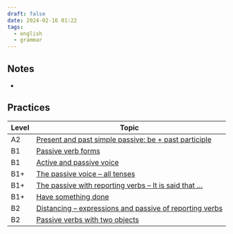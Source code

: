 ```yaml
---
draft: false
date: 2024-02-16 01:22
tags:
  - english
  - grammar
---
```


## Notes
- 


## Practices
| Level | Topic |
| ---- | ---- |
| A2 | [Present and past simple passive: be + past participle](https://test-english.com/grammar-points/a2/present-past-simple-passive/) |
| B1 | [Passive verb forms](https://test-english.com/grammar-points/b1/passive-verb-forms/) |
| B1 | [Active and passive voice](https://test-english.com/grammar-points/b1/active-passive-voice/) |
| B1+ | [The passive voice – all tenses](https://test-english.com/grammar-points/b1-b2/passive-voice-all-tenses/) |
| B1+ | [The passive with reporting verbs – It is said that …](https://test-english.com/grammar-points/b1-b2/passive-reporting-verbs/) |
| B1+ | [Have something done](https://test-english.com/grammar-points/b1-b2/have-something-done/) |
| B2 | [Distancing – expressions and passive of reporting verbs](https://test-english.com/grammar-points/b2/distancing/) |
| B2 | [Passive verbs with two objects](https://test-english.com/grammar-points/b2/passive-verbs-with-two-objects/) |
